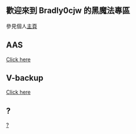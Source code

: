 ## 歡迎來到 Bradly0cjw 的黑魔法專區

參見個人[主頁](https://bradly0cjw.github.io)

## AAS

[Click here](https://linbei9487.github.io/AAS)

## V-backup

[Click here](https://linbei9487.github.io/V-backup)

## ?

[?](https://bradly0cjw.github.io/0)